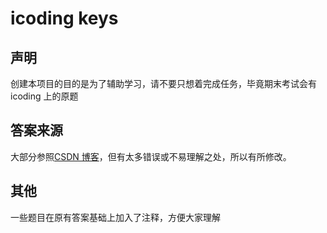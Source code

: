 # icoding keys

## 声明

创建本项目的目的是为了辅助学习，请不要只想着完成任务，毕竟期末考试会有 icoding 上的原题

## 答案来源

大部分参照[CSDN 博客](https://blog.csdn.net/qq_64307376/article/details/125450632)，但有太多错误或不易理解之处，所以有所修改。

## 其他

一些题目在原有答案基础上加入了注释，方便大家理解
